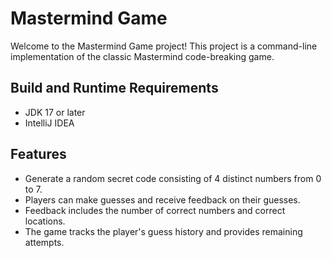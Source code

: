 # Mastermind Game

Welcome to the Mastermind Game project! This project is a command-line implementation of the classic Mastermind code-breaking game. 

## Build and Runtime Requirements
+ JDK 17 or later
+ IntelliJ IDEA 

## Features

- Generate a random secret code consisting of 4 distinct numbers from 0 to 7.
- Players can make guesses and receive feedback on their guesses.
- Feedback includes the number of correct numbers and correct locations.
- The game tracks the player's guess history and provides remaining attempts.


